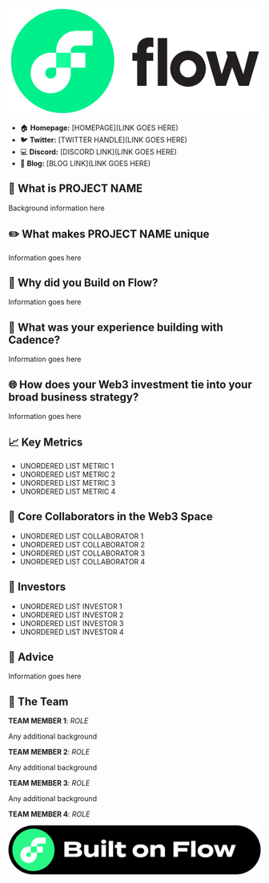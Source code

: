 ![PROJECT NAME](images/flow_logo%20(1).png)
* :house: **Homepage:** [HOMEPAGE](LINK GOES HERE)
* :bird: **Twitter:** [TWITTER HANDLE](LINK GOES HERE)
* :computer: **Discord:** [DISCORD LINK](LINK GOES HERE)
* :page_facing_up: **Blog:** [BLOG LINK](LINK GOES HERE)

## :dizzy: What is PROJECT NAME
Background information here


## :pencil2: What makes PROJECT NAME unique
Information goes here


## :ocean: Why did you Build on Flow?
Information goes here


## :wrench: What was your experience building with Cadence?
Information goes here


## :globe_with_meridians: How does your Web3 investment tie into your broad business strategy?
Information goes here


## :chart_with_upwards_trend: Key Metrics
* UNORDERED LIST METRIC 1
* UNORDERED LIST METRIC 2
* UNORDERED LIST METRIC 3
* UNORDERED LIST METRIC 4

## :handshake: Core Collaborators in the Web3 Space
* UNORDERED LIST COLLABORATOR 1
* UNORDERED LIST COLLABORATOR 2
* UNORDERED LIST COLLABORATOR 3
* UNORDERED LIST COLLABORATOR 4

## :money_with_wings: Investors
* UNORDERED LIST INVESTOR 1
* UNORDERED LIST INVESTOR 2
* UNORDERED LIST INVESTOR 3
* UNORDERED LIST INVESTOR 4

## :thought_balloon: Advice
Information goes here


## :busts_in_silhouette: The Team

**TEAM MEMBER 1**:
*ROLE*

Any additional background

**TEAM MEMBER 2**:
*ROLE*

Any additional background

**TEAM MEMBER 3**:
*ROLE*

Any additional background

**TEAM MEMBER 4**:
*ROLE*

![Built on Flow](images/BuiltOnFlow_Green_Black_01%20(2).png)
